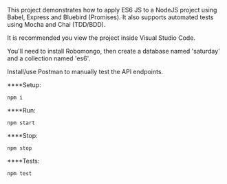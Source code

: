 This project demonstrates how to apply ES6 JS to a NodeJS project using Babel, Express and Bluebird (Promises). It also supports automated tests using Mocha and Chai (TDD/BDD).

It is recommended you view the project inside Visual Studio Code.

You'll need to install Robomongo, then create a database named 'saturday' and a collection named 'es6'.

Install/use Postman to manually test the API endpoints.

****Setup:

`npm i`

****Run:

`npm start`

****Stop:

`npm stop`

****Tests:

`npm test`
